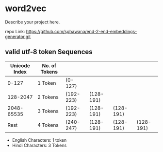 # word2vec

Describe your project here.

repo Link: https://github.com/sghawana/end-2-end-embeddings-generator.git



## valid utf-8 token Sequences

| **Unicode Index** | **No. of Tokens** |  |  |  |  |
|---------------------|---------------------|-----------------|-----------------|-----------------|-----------------|
| 0-127 | 1 Token | (0-127) |  |  |  |
| 128-2047 | 2 Tokens | (192-223) | (128-191) |  |  |
| 2048-65535 | 3 Tokens | (192-223) | (128-191) | (128-191) |  |
| Rest | 4 Tokens | (240-247) | (128-191) | (128-191) | (128-191) |


- English Characters: 1 token
- Hindi Characters: 3 Tokens
  

